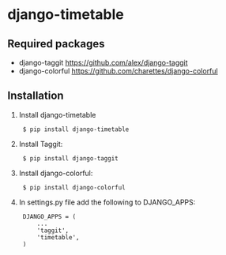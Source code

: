 django-timetable
========================

Required packages
------------------
* django-taggit
    https://github.com/alex/django-taggit
* django-colorful
    https://github.com/charettes/django-colorful

Installation
------------

1. Install django-timetable

        $ pip install django-timetable

2. Install Taggit:

        $ pip install django-taggit

3. Install django-colorful:

        $ pip install django-colorful

4. In settings.py file add the following to DJANGO_APPS:

        DJANGO_APPS = (
            ...
            'taggit',
            'timetable',
        )
